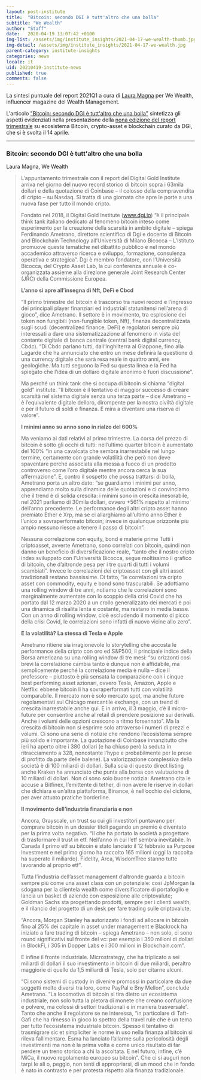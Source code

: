 ```yaml
---
layout: post-institute
title:  "Bitcoin: secondo DGI è tutt'altro che una bolla"
subtitle: "We Wealth"
author: "Staff"
date:   2020-04-19 13:07:42 +0100
img-list: /assets/img/institute_insights/2021-04-17-we-wealth-thumb.jpg
img-detail: /assets/img/institute_insights/2021-04-17-we-wealth.jpg
parent-category: institute-insights
categories: news
locale: it
uid: 20210419-institute-news
published: true
comments: false
---
```


La sintesi puntuale del report 2021Q1 a cura di [Laura Magna](https://www.linkedin.com/in/laura-magna-a9732b11/) per We Wealth, influencer magazine del Wealth Management.

L'articolo ["Bitcoin: secondo DGI è tutt'altro che una bolla"](https://www.we-wealth.com/it/news/fintech/blockchain/bitcoin-secondo-dgi-e-tuttaltro-che-una-bolla/) sintetizza gli aspetti evidenziati nella presentazione della [nona edizione del report trimestrale](https://dgi.io/2021/04/15/comunicato-stampa.html) su ecosistema Bitcoin, crypto-asset e blockchain curato da DGI, che si è svolta il 14 aprile.

---

### Bitcoin: secondo DGI è tutt'altro che una bolla
Laura Magna, We Wealth

>L’appuntamento trimestrale con il report del Digital Gold Institute arriva nel giorno del nuovo record storico di bitcoin sopra i 63mila dollari e della quotazione di Coinbase – il colosso della compravendita di cripto – su Nasdaq. Si tratta di una giornata che apre le porte a una nuova fase per tutto il mondo cripto.
>
>Fondato nel 2018, il Digital Gold Institute (www.dgi.io) “è il principale think tank italiano dedicato al fenomeno bitcoin inteso come esperimento per la creazione della scarsità in ambito digitale – spiega Ferdinando Ametrano, direttore scientifico di Dgi e docente di Bitcoin and Blockchain Technology all’Università di Milano Bicocca – L’Istituto promuove queste tematiche nel dibattito pubblico e nel mondo accademico attraverso ricerca e sviluppo, formazione, consulenza operativa e strategica”. Dgi è membro fondatore, con l’Università Bicocca, del Crypto Asset Lab, la cui conferenza annuale è co-organizzata assieme alla direzione generale Joint Research Center (JRC) della Commissione Europea.
>
>**L’anno si apre all’insegna di Nft, DeFi e Cbcd**
>
>“Il primo trimestre del bitcoin è trascorso tra nuovi record e l’ingresso dei principali player finanziari ed industriali statunitensi nell’arena di gioco”, dice Ametrano. Il settore è in movimento, tra esplosione dei token non fungibili (non-fungible token, Nft), finanza decentralizzata sugli scudi (decentralized finance, DeFi) e regolatori sempre più interessati a dare una sistematizzazione al fenomeno in vista del contante digitale di banca centrale (central bank digital currency, Cbdc). “Di Cbdc parlano tutti, dall’Inghilterra al Giappone, fino alla Lagarde che ha annunciato che entro un mese definirà la questione di una currency digitale che sarà resa reale in quattro anni, ere geologiche. Ma tutti seguono la Fed su questa linea e la Fed ha spiegato che l’idea di un dollaro digitale anonimo è fuori discussione”.
>
>Ma perché un think tank che si occupa di bitcoin si chiama “digital gold” institute. “Il bitcoin è il tentativo di maggior successo di creare scarsità nel sistema digitale senza una terza parte – dice Ametrano – è l’equivalente digitale delloro, dirompente per la nostra civiltà digitale e per il futuro di soldi e finanza. E mira a diventare una riserva di valore”.
>
>**I minimi anno su anno sono in rialzo del 600%**
>
>Ma veniamo ai dati relativi al primo trimestre. La corsa del prezzo di bitcoin è sotto gli occhi di tutti: nell’ultimo quarter bitcoin è aumentato del 100% “in una cavalcata che sembra inarrestabile nel lungo termine, certamente con grande volatilità che però non deve spaventare perché associata alla messa a fuoco di un prodotto controverso come l’oro digitale mentre ancora cerca la sua affermazione”. E, contro il sospetto che possa trattarsi di bolla, Ametrano porta un altro dato: “se guardiamo i minimi per anno, apprendiamo molto sulla dinamica delle quotazioni e ci convinciamo che il trend è di solida crescita: i minimi sono in crescita inesorabile, nel 2021 parliamo di 30mila dollari, ovvero +561% rispetto al minimo dell’anno precedente. Le performance degli altri cripto asset hanno premiato Ether e Xrp, ma se ci allarghiamo all’ultimo anno Ether è l’unico a sovraperformato bitcoin; invece in qualunque orizzonte più ampio nessuno riesce a tenere il passo di bitcoin”.
>
>Nessuna correlazione con equity, bond e materie prime
Tutti i criptoasset, avverte Ametrano, sono correlati con bitcoin, quindi non danno un beneficio di diversificazione reale, “tanto che il nostro cripto index sviluppato con l’Università Bicocca, segue moltissimo il grafico di bitcoin, che d’altronde pesa per i tre quarti di tutti i volumi scambiati”. Invece le correlazioni dei criptoasset con gli altri asset tradizionali restano bassissime. Di fatto, “le correlazioni tra cripto asset con commodity, equity e bond sono trascurabili. Se adottiamo una rolling window di tre anni, notiamo che le correlazioni sono marginalmente aumentate con lo scoppio della crisi Covid che ha portato dal 12 marzo 2020 a un crollo generalizzato dei mercati e poi una dinamica di risalita lenta e costante, ma restano in media basse. Con un anno di rolling window, cioè escludendo il momento di picco della crisi Covid, le correlazioni sono infatti di nuovo vicine allo zero”.
>
>**E la volatilità? La stessa di Tesla e Apple**
>
>Ametrano ritiene sia irragionevole lo storytelling che accosta le performance della cripto con oro ed S&P500, il principale indice della Borsa americana su una rolling window di tre mesi: “su orizzonti così brevi la correlazione cambia tanto e dunque non è affidabile, ma semplicemente perché la correlazione media è nulla – dice il professore – piuttosto è più sensata la comparazione con i cinque best performing asset azionari, ovvero Tesla, Amazon, Apple e Netflix: ebbene bitcoin li ha sovraperformati tutti con volatilità comparabile. Il mercato non è solo mercato spot, ma anche future regolamentati sul Chicago mercantile exchange, con un trend di crescita inarrestabile anche qui. E in arrivo, il 3 maggio, c’è il micro-future per consentire anche al retail di prendere posizione sui derivati. Anche i volumi delle opzioni crescono a ritmo forsennato”. Ma la crescita di bitcoin non si esprime solo attraverso i numeri di prezzi e volumi. Ci sono una serie di notizie che rendono l’ecosistema sempre più solido e importante. La quotazione di Coinbase innanzitutto che ieri ha aperto oltre i 380 dollari (e ha chiuso però la seduta in ritracciamento a 328, nonostante l’hype e probabilmente per le prese di profitto da parte delle balene). La valorizzazione complessiva della società è di 100 miliardi di dollari. Sulla scia di questo direct listing anche Kraken ha annunciato che punta alla borsa con valutazione di 10 miliardi di dollari. Non ci sono solo buone notizia: Ametrano cita le accuse a Bitfinex, l’emittente di tether, di non avere le riserve in dollari che dichiara e un’altra piattaforma, Binance, è nell’occhio del ciclone, per aver attuato pratiche borderline.
>
>**Il movimento dell’industria finanziaria  e non**
>
>Ancora, Grayscale, un trust su cui gli investitori puntavano per comprare bitcoin in un dossier titoli pagando un premio è diventato per la prima volta negativo. “Il che ha portato la società a progettare di trasformare il trust in etf. Nell’anno in cui l’etf sembra inevitabile. In Canada il primo etf su bitcoin è stato lanciato il 12 febbraio sa Purpose Investment e nel primo giorno ha raccolto 165 milioni (oggi la raccolta ha superato il miliardo). Fidelity, Arca, WisdomTree stanno tutte lavorando al proprio etf”.
>
>Tutta l’industria dell’asset management d’altronde guarda a bitcoin sempre più come una asset class con un potenziale: così JpMorgan la sdogana per la clientela wealth come diversificatore di portafoglio e lancia un basket di aziende con esposizione alle criptovalute; Goldman Sachs sta progettando prodotti, sempre per i clienti wealth, e il rilancio del progetto di un desk per fare trading sulle criptovalute.
>
>“Ancora, Morgan Stanley ha autorizzato i fondi ad allocare in bitcoin fino al 25% dei capitale in asset under management e Blackrock ha iniziato a fare trading di bitcoin – spiega Ametrano – non solo, ci sono round significativi sul fronte del vc: per esempio i 350 milioni di dollari in BlockFi, i 305 in Dopper Labs e i 300 milioni in Blockchain.com”.
>
>E infine il fronte industriale. Microstrategy, che ha triplicato a sei miliardi di dollari il suo investimento in bitcoin di due miliardi, peraltro maggiorie di quello da 1,5 miliardi di Tesla, solo per citarne alcuni.
>
>“Ci sono sistemi di custody in divenire promossi in particolare da due soggetti molto diversi tra loro, come PayPal e Bny Mellon”, conclude Ametrano. “La locomotiva di bitcoin si tira dietro un ecosistema industriale, non solo tutta la pletora di monete che creano confusione e polvere, ma colossi di settori tradizionali e in maniera trasversale”. Tanto che anche il regolatore se ne interessa, “in particolare di Taft-Gafi che ha rimesso in gioco lo spettro della travel rule che è un tema per tutto l’ecosistema industriale bitcoin. Spesso il tentativo di trasmigrare sic et simpliciter le norme in uso nella finanza al bitcoin si rileva fallimentare. Esma ha lanciato l’allarme sulla pericolosità degli investimenti ma non è la prima volta e come unico risultato di far perdere un treno storico a chi la ascoltata. E nel futuro, infine, c’è MiCa, il nuovo regolamento europeo su bitcoin”. Che ci si auguri non tarpi le ali o, peggio, non tenti di appropriarsi, di un mood che in fondo è nato in contrasto e per protesta rispetto alla finanza tradizionale.
